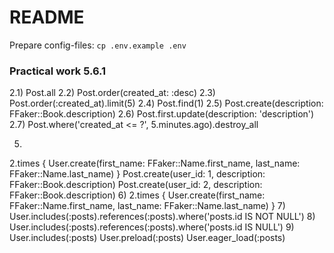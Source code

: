 # README

Prepare config-files:
`cp .env.example .env`

### Practical work 5.6.1
2.1) Post.all
2.2) Post.order(created_at: :desc)
2.3) Post.order(:created_at).limit(5)
2.4) Post.find(1)
2.5) Post.create(description: FFaker::Book.description)
2.6) Post.first.update(description: 'description')
2.7) Post.where('created_at <= ?', 5.minutes.ago).destroy_all

5)
2.times { User.create(first_name: FFaker::Name.first_name, last_name: FFaker::Name.last_name) }
Post.create(user_id: 1, description: FFaker::Book.description)
Post.create(user_id: 2, description: FFaker::Book.description)
6)
2.times { User.create(first_name: FFaker::Name.first_name, last_name: FFaker::Name.last_name) }
7)
User.includes(:posts).references(:posts).where('posts.id IS NOT NULL')
8)
User.includes(:posts).references(:posts).where('posts.id IS NULL')
9)
User.includes(:posts)
User.preload(:posts)
User.eager_load(:posts)

